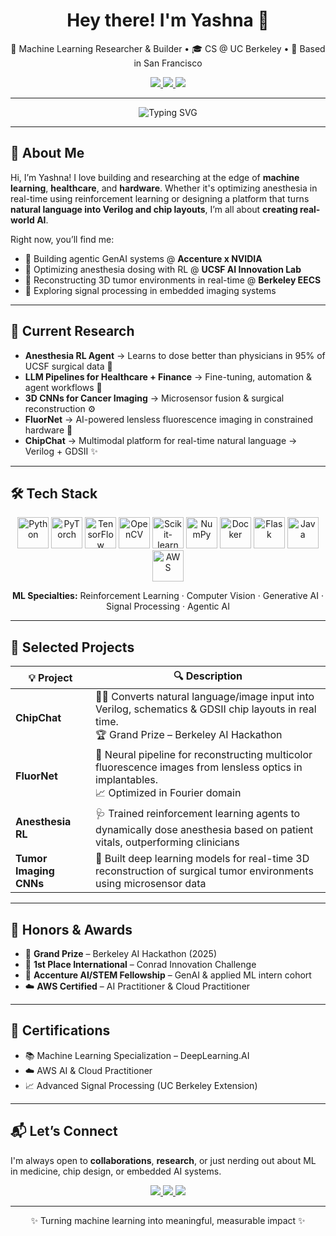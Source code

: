 <h1 align="center">Hey there! I'm Yashna 👋</h1>

<p align="center">
  🧠 Machine Learning Researcher & Builder • 🎓 CS @ UC Berkeley • 🌉 Based in San Francisco  
</p>

<p align="center">
  <a href="mailto:yashnahasija@berkeley.edu">
    <img src="https://img.shields.io/badge/Email-FF6F61?style=for-the-badge&logo=gmail&logoColor=white" />
  </a>
  <a href="https://yashna.me" target="_blank">
    <img src="https://img.shields.io/badge/Portfolio-0096C7?style=for-the-badge&logo=firefox&logoColor=white" />
  </a>
  <a href="https://linkedin.com/in/yashnahasija" target="_blank">
    <img src="https://img.shields.io/badge/LinkedIn-0A66C2?style=for-the-badge&logo=linkedin&logoColor=white" />
  </a>
</p>

---

<p align="center">
  <img src="https://readme-typing-svg.demolab.com?font=Fira+Code&weight=600&size=24&duration=2000&pause=1000&center=true&vCenter=true&width=700&lines=Turning+AI+into+Impactful+Systems.;ML+for+Health%2C+Hardware%2C+and+Discovery.;Let%E2%80%99s+build+real-world+intelligence+together!+💡" alt="Typing SVG" />
</p>

---

## 🧬 About Me

Hi, I’m Yashna! I love building and researching at the edge of **machine learning**, **healthcare**, and **hardware**. Whether it's optimizing anesthesia in real-time using reinforcement learning or designing a platform that turns **natural language into Verilog and chip layouts**, I’m all about **creating real-world AI**.

Right now, you’ll find me:

- 🤖 Building agentic GenAI systems @ **Accenture x NVIDIA**
- 💉 Optimizing anesthesia dosing with RL @ **UCSF AI Innovation Lab**
- 🧠 Reconstructing 3D tumor environments in real-time @ **Berkeley EECS**
- 🧪 Exploring signal processing in embedded imaging systems

---

## 🔬 Current Research

- **Anesthesia RL Agent** → Learns to dose better than physicians in 95% of UCSF surgical data 💊  
- **LLM Pipelines for Healthcare + Finance** → Fine-tuning, automation & agent workflows 🧾  
- **3D CNNs for Cancer Imaging** → Microsensor fusion & surgical reconstruction ⚙️  
- **FluorNet** → AI-powered lensless fluorescence imaging in constrained hardware 📸  
- **ChipChat** → Multimodal platform for real-time natural language → Verilog + GDSII ✨  

---

## 🛠️ Tech Stack

<p align="center">
  <img src="https://cdn.jsdelivr.net/gh/devicons/devicon/icons/python/python-original.svg" title="Python" width="50"/>
  <img src="https://cdn.jsdelivr.net/gh/devicons/devicon/icons/pytorch/pytorch-original.svg" title="PyTorch" width="50"/>
  <img src="https://cdn.jsdelivr.net/gh/devicons/devicon/icons/tensorflow/tensorflow-original.svg" title="TensorFlow" width="50"/>
  <img src="https://cdn.jsdelivr.net/gh/devicons/devicon/icons/opencv/opencv-original.svg" title="OpenCV" width="50"/>
  <img src="https://cdn.jsdelivr.net/gh/devicons/devicon/icons/scikitlearn/scikitlearn-original.svg" title="Scikit-learn" width="50"/>
  <img src="https://cdn.jsdelivr.net/gh/devicons/devicon/icons/numpy/numpy-original.svg" title="NumPy" width="50"/>
  <img src="https://cdn.jsdelivr.net/gh/devicons/devicon/icons/docker/docker-original.svg" title="Docker" width="50"/>
  <img src="https://cdn.jsdelivr.net/gh/devicons/devicon/icons/flask/flask-original.svg" title="Flask" width="50"/>
  <img src="https://cdn.jsdelivr.net/gh/devicons/devicon/icons/java/java-original.svg" title="Java" width="50"/>
  <img src="https://cdn.jsdelivr.net/gh/devicons/devicon/icons/amazonwebservices/amazonwebservices-original.svg" title="AWS" width="50"/>
</p>

<p align="center">
  <b>ML Specialties:</b> Reinforcement Learning · Computer Vision · Generative AI · Signal Processing · Agentic AI  
</p>

---

## 🚀 Selected Projects

| 💡 Project | 🔍 Description |
|-----------|----------------|
| **ChipChat** | 💬🧠 Converts natural language/image input into Verilog, schematics & GDSII chip layouts in real time. <br/>🏆 Grand Prize – Berkeley AI Hackathon |
| **FluorNet** | 🔬 Neural pipeline for reconstructing multicolor fluorescence images from lensless optics in implantables. <br/>📈 Optimized in Fourier domain |
| **Anesthesia RL** | 🩺 Trained reinforcement learning agents to dynamically dose anesthesia based on patient vitals, outperforming clinicians |
| **Tumor Imaging CNNs** | 🧠 Built deep learning models for real-time 3D reconstruction of surgical tumor environments using microsensor data |

---

## 🏅 Honors & Awards

- 🥇 **Grand Prize** – Berkeley AI Hackathon (2025)
- 🧠 **1st Place International** – Conrad Innovation Challenge
- 🤖 **Accenture AI/STEM Fellowship** – GenAI & applied ML intern cohort
- ☁️ **AWS Certified** – AI Practitioner & Cloud Practitioner

---

## 📜 Certifications

- 📚 Machine Learning Specialization – DeepLearning.AI  
- ☁️ AWS AI & Cloud Practitioner  
- 📈 Advanced Signal Processing (UC Berkeley Extension)

---

## 📬 Let’s Connect

I'm always open to **collaborations**, **research**, or just nerding out about ML in medicine, chip design, or embedded AI systems.

<p align="center">
  <a href="mailto:yashnahasija@berkeley.edu">
    <img src="https://img.shields.io/badge/Say%20Hi-FF6F61?style=for-the-badge&logo=gmail&logoColor=white" />
  </a>
  <a href="https://yashna.me">
    <img src="https://img.shields.io/badge/Portfolio-00A8E8?style=for-the-badge&logo=firefox&logoColor=white" />
  </a>
  <a href="https://linkedin.com/in/yashnahasija">
    <img src="https://img.shields.io/badge/LinkedIn-0072b1?style=for-the-badge&logo=linkedin&logoColor=white" />
  </a>
</p>

---

<p align="center">
✨ Turning machine learning into meaningful, measurable impact ✨  
</p>
